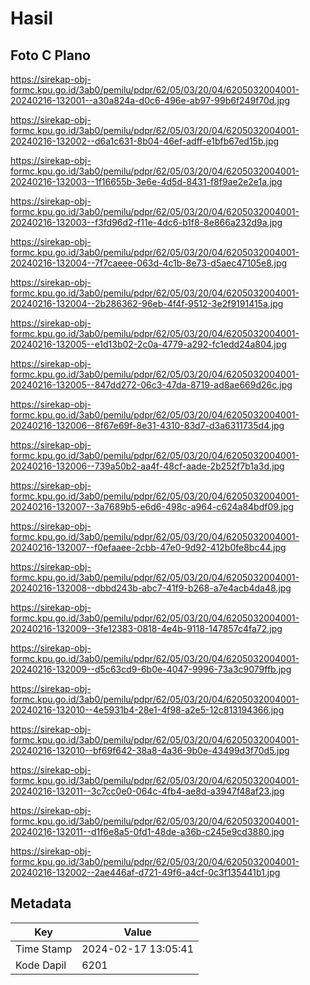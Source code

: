 # Hasil

## Foto C Plano

https://sirekap-obj-formc.kpu.go.id/3ab0/pemilu/pdpr/62/05/03/20/04/6205032004001-20240216-132001--a30a824a-d0c6-496e-ab97-99b6f249f70d.jpg

https://sirekap-obj-formc.kpu.go.id/3ab0/pemilu/pdpr/62/05/03/20/04/6205032004001-20240216-132002--d6a1c631-8b04-46ef-adff-e1bfb67ed15b.jpg

https://sirekap-obj-formc.kpu.go.id/3ab0/pemilu/pdpr/62/05/03/20/04/6205032004001-20240216-132003--1f16655b-3e6e-4d5d-8431-f8f9ae2e2e1a.jpg

https://sirekap-obj-formc.kpu.go.id/3ab0/pemilu/pdpr/62/05/03/20/04/6205032004001-20240216-132003--f3fd96d2-f11e-4dc6-b1f8-8e866a232d9a.jpg

https://sirekap-obj-formc.kpu.go.id/3ab0/pemilu/pdpr/62/05/03/20/04/6205032004001-20240216-132004--7f7caeee-063d-4c1b-8e73-d5aec47105e8.jpg

https://sirekap-obj-formc.kpu.go.id/3ab0/pemilu/pdpr/62/05/03/20/04/6205032004001-20240216-132004--2b286362-96eb-4f4f-9512-3e2f9191415a.jpg

https://sirekap-obj-formc.kpu.go.id/3ab0/pemilu/pdpr/62/05/03/20/04/6205032004001-20240216-132005--e1d13b02-2c0a-4779-a292-fc1edd24a804.jpg

https://sirekap-obj-formc.kpu.go.id/3ab0/pemilu/pdpr/62/05/03/20/04/6205032004001-20240216-132005--847dd272-06c3-47da-8719-ad8ae669d26c.jpg

https://sirekap-obj-formc.kpu.go.id/3ab0/pemilu/pdpr/62/05/03/20/04/6205032004001-20240216-132006--8f67e69f-8e31-4310-83d7-d3a6311735d4.jpg

https://sirekap-obj-formc.kpu.go.id/3ab0/pemilu/pdpr/62/05/03/20/04/6205032004001-20240216-132006--739a50b2-aa4f-48cf-aade-2b252f7b1a3d.jpg

https://sirekap-obj-formc.kpu.go.id/3ab0/pemilu/pdpr/62/05/03/20/04/6205032004001-20240216-132007--3a7689b5-e6d6-498c-a964-c624a84bdf09.jpg

https://sirekap-obj-formc.kpu.go.id/3ab0/pemilu/pdpr/62/05/03/20/04/6205032004001-20240216-132007--f0efaaee-2cbb-47e0-9d92-412b0fe8bc44.jpg

https://sirekap-obj-formc.kpu.go.id/3ab0/pemilu/pdpr/62/05/03/20/04/6205032004001-20240216-132008--dbbd243b-abc7-41f9-b268-a7e4acb4da48.jpg

https://sirekap-obj-formc.kpu.go.id/3ab0/pemilu/pdpr/62/05/03/20/04/6205032004001-20240216-132009--3fe12383-0818-4e4b-9118-147857c4fa72.jpg

https://sirekap-obj-formc.kpu.go.id/3ab0/pemilu/pdpr/62/05/03/20/04/6205032004001-20240216-132009--d5c63cd9-6b0e-4047-9996-73a3c9079ffb.jpg

https://sirekap-obj-formc.kpu.go.id/3ab0/pemilu/pdpr/62/05/03/20/04/6205032004001-20240216-132010--4e5931b4-28e1-4f98-a2e5-12c813194366.jpg

https://sirekap-obj-formc.kpu.go.id/3ab0/pemilu/pdpr/62/05/03/20/04/6205032004001-20240216-132010--bf69f642-38a8-4a36-9b0e-43499d3f70d5.jpg

https://sirekap-obj-formc.kpu.go.id/3ab0/pemilu/pdpr/62/05/03/20/04/6205032004001-20240216-132011--3c7cc0e0-064c-4fb4-ae8d-a3947f48af23.jpg

https://sirekap-obj-formc.kpu.go.id/3ab0/pemilu/pdpr/62/05/03/20/04/6205032004001-20240216-132011--d1f6e8a5-0fd1-48de-a36b-c245e9cd3880.jpg

https://sirekap-obj-formc.kpu.go.id/3ab0/pemilu/pdpr/62/05/03/20/04/6205032004001-20240216-132002--2ae446af-d721-49f6-a4cf-0c3f135441b1.jpg


## Metadata

| Key        | Value               |
| ---------- | ------------------- |
| Time Stamp | 2024-02-17 13:05:41 |
| Kode Dapil | 6201                |



